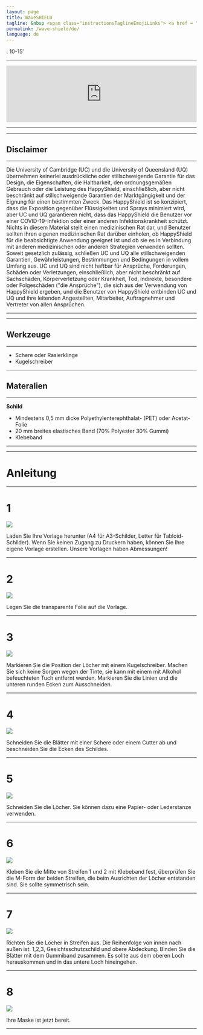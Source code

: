 ```yaml
---
layout: page
title: WaveSHIELD
tagline: &nbsp <span class="instructionsTaglineEmojiLinks"> <a href = "https://github.com/HappyShield/HappyShield/tree/master/Templates/Waveshield" ><i class="em em-triangular_ruler" aria-role="presentation" aria-label="TRIANGULAR RULER"></i></a></span>
permalink: /wave-shield/de/
language: de
---
```


<i class="em em-timer_clock" aria-role="presentation" aria-label=""></i>: 10-15′

---


<script src="https://snapwidget.com/js/snapwidget.js"></script>
<iframe src="https://snapwidget.com/embed/812110" class="snapwidget-widget" allowtransparency="true" frameborder="0" scrolling="no" style="border:none; overflow:hidden;  width:100%; "></iframe>

---

---

## Disclaimer

---

Die University of Cambridge (UC) und die University of Queensland (UQ) übernehmen keinerlei ausdrückliche oder stillschweigende Garantie für das Design, die Eigenschaften, die Haltbarkeit, den ordnungsgemäßen Gebrauch oder die Leistung des HappyShield, einschließlich, aber nicht beschränkt auf stillschweigende Garantien der Marktgängigkeit und der Eignung für einen bestimmten Zweck. Das HappyShield ist so konzipiert, dass die Exposition gegenüber Flüssigkeiten und Sprays minimiert wird, aber UC und UQ garantieren nicht, dass das HappyShield die Benutzer vor einer COVID-19-Infektion oder einer anderen Infektionskrankheit schützt. Nichts in diesem Material stellt einen medizinischen Rat dar, und Benutzer sollten ihren eigenen medizinischen Rat darüber einholen, ob HappyShield für die beabsichtigte Anwendung geeignet ist und ob sie es in Verbindung mit anderen medizinischen oder anderen Strategien verwenden sollten. Soweit gesetzlich zulässig, schließen UC und UQ alle stillschweigenden Garantien, Gewährleistungen, Bestimmungen und Bedingungen in vollem Umfang aus. UC und UQ sind nicht haftbar für Ansprüche, Forderungen, Schäden oder Verletzungen, einschließlich, aber nicht beschränkt auf Sachschäden, Körperverletzung oder Krankheit, Tod, indirekte, besondere oder Folgeschäden ("die Ansprüche"), die sich aus der Verwendung von HappyShield ergeben, und die Benutzer von HappyShield entbinden UC und UQ und ihre leitenden Angestellten, Mitarbeiter, Auftragnehmer und Vertreter von allen Ansprüchen.

---

--- 

## Werkzeuge

---

* Schere oder Rasierklinge
* Kugelschreiber

---

## Materalien

---

**Schild**

* Mindestens 0,5 mm dicke Polyethylenterephthalat- (PET) oder Acetat-Folie 
* 20 mm breites elastisches Band (70% Polyester 30% Gummi)
* Klebeband

---

---

# Anleitung

---

# 1 

![](./Assets/Output/Steps/01.jpg)

Laden Sie Ihre Vorlage herunter (A4 für A3-Schilder, Letter für Tabloid-Schilder). Wenn Sie keinen Zugang zu Druckern haben, können Sie Ihre eigene Vorlage erstellen. Unsere Vorlagen haben Abmessungen!

---

# 2

![](./Assets/Output/Steps/02.jpg)

Legen Sie die transparente Folie auf die Vorlage. 

---

# 3

![](./Assets/Output/Steps/03.jpg)

Markieren Sie die Position der Löcher mit einem Kugelschreiber. Machen Sie sich keine Sorgen wegen der Tinte, sie kann mit einem mit Alkohol befeuchteten Tuch entfernt werden. Markieren Sie die Linien und die unteren runden Ecken zum Ausschneiden. 

---

# 4

![](./Assets/Output/Steps/04.jpg)

Schneiden Sie die Blätter mit einer Schere oder einem Cutter ab und beschneiden Sie die Ecken des Schildes.

---


# 5

![](./Assets/Output/Steps/05.jpg)

Schneiden Sie die Löcher. Sie können dazu eine Papier- oder Lederstanze verwenden.

---

# 6

![](./Assets/Output/Steps/06.jpg)

Kleben Sie die Mitte von Streifen 1 und 2 mit Klebeband fest, überprüfen Sie die M-Form der beiden Streifen, die beim Ausrichten der Löcher entstanden sind. Sie sollte symmetrisch sein.

---

# 7

![](./Assets/Output/Steps/07.jpg)

Richten Sie die Löcher in Streifen aus. Die Reihenfolge von innen nach außen ist: 1,2,3, Gesichtsschutzschild und obere Abdeckung. Binden Sie die Blätter mit dem Gummiband zusammen. Es sollte aus dem oberen Loch herauskommen und in das untere Loch hineingehen.

---

# 8

![](./Assets/Output/Steps/08.jpg)

Ihre Maske ist jetzt bereit.

---
